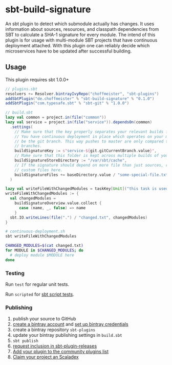 # sbt-build-signature

An sbt plugin to detect which submodule actually has changes. It uses information about sources, resources, and
classpath dependencies from SBT to calculate a SHA-1 signature for every module. The intend of this plugin is for usage
with multi-module SBT projects that have continuous deployment attached. With this plugin one can reliably decide which
microservices have to be updated after successful building.

## Usage

This plugin requires sbt 1.0.0+

```scala
// plugins.sbt
resolvers += Resolver.bintrayIvyRepo("choffmeister", "sbt-plugins")
addSbtPlugin("de.choffmeister" % "sbt-build-signature" % "0.1.0")
addSbtPlugin("com.typesafe.sbt" % "sbt-git" % "1.0.0")
```

```scala
// build.sbt
lazy val common = project.in(file("common"))
lazy val service = project.in(file("service")).dependsOn(common)
  .settings(
    // Make sure that the key properly separates your relevant builds from irrelevant ones. Example:
    // You have continuous deployment in place which operates on your master branch. Then the key should probably
    // be the git branch. This way pushes to master are only compared to the last push to master, not to pushed to other
    // branches.
    buildSignatureKey := s"service-${git.gitCurrentBranch.value}",
    // Make sure that this folder is kept across multiple builds of your project.
    buildSignatureStoreDirectory := "/var/sbt/cache",
    // If the signature should depend on more file than just sources, resources and classpath dependencies, you can add
    // custom files here.
    buildSignatureFiles += baseDirectory.value / "some-special-file.txt"
  )

lazy val writeFileWithChangedModules = taskKey[Unit]("this task is used to prepare a file for continuous deployment")
writeFileWithChangedModules := {
  val changedModules =
    buildSignatureOverview.value.collect {
      case (name, _, false) => name
    }
  sbt.IO.writeLines(file(".") / "changed.txt", changedModules)
}
```

```bash
# continuous-deployment.sh
sbt writeFileWithChangedModules

CHANGED_MODULES=$(cat changed.txt)
for MODULE in $CHANGED_MODULES; do
  # deploy module $MODULE here
done
```

### Testing

Run `test` for regular unit tests.

Run `scripted` for [sbt script tests](http://www.scala-sbt.org/1.x/docs/Testing-sbt-plugins.html).

### Publishing

1. publish your source to GitHub
2. [create a bintray account](https://bintray.com/signup/index) and [set up bintray credentials](https://github.com/sbt/sbt-bintray#publishing)
3. create a bintray repository `sbt-plugins` 
4. update your bintray publishing settings in `build.sbt`
5. `sbt publish`
6. [request inclusion in sbt-plugin-releases](https://bintray.com/sbt/sbt-plugin-releases)
7. [Add your plugin to the community plugins list](https://github.com/sbt/website#attention-plugin-authors)
8. [Claim your project an Scaladex](https://github.com/scalacenter/scaladex-contrib#claim-your-project)
